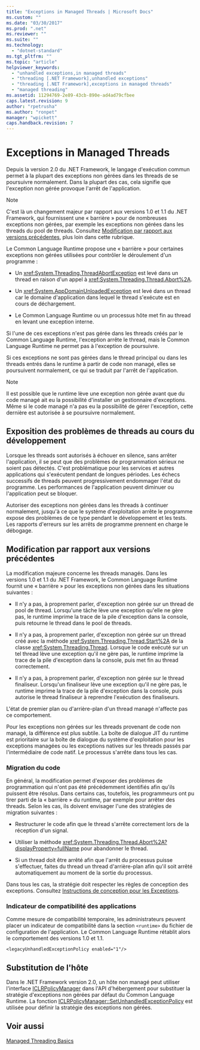 ```yaml
---
title: "Exceptions in Managed Threads | Microsoft Docs"
ms.custom: ""
ms.date: "03/30/2017"
ms.prod: ".net"
ms.reviewer: ""
ms.suite: ""
ms.technology: 
  - "dotnet-standard"
ms.tgt_pltfrm: ""
ms.topic: "article"
helpviewer_keywords: 
  - "unhandled exceptions,in managed threads"
  - "threading [.NET Framework],unhandled exceptions"
  - "threading [.NET Framework],exceptions in managed threads"
  - "managed threading"
ms.assetid: 11294769-2e89-43cb-890e-ad4ad79cfbee
caps.latest.revision: 9
author: "rpetrusha"
ms.author: "ronpet"
manager: "wpickett"
caps.handback.revision: 7
---
```

# Exceptions in Managed Threads
Depuis la version 2.0 du .NET Framework, le langage d'exécution commun permet à la plupart des exceptions non gérées dans les threads de se poursuivre normalement.  Dans la plupart des cas, cela signifie que l'exception non gérée provoque l'arrêt de l'application.  
  
> [!NOTE]
>  C'est là un changement majeur par rapport aux versions 1.0 et 1.1 du .NET Framework, qui fournissent une « barrière » pour de nombreuses exceptions non gérées, par exemple les exceptions non gérées dans les threads du pool de threads.  Consultez [Modification par rapport aux versions précédentes](#ChangeFromPreviousVersions), plus loin dans cette rubrique.  
  
 Le Common Language Runtime propose une « barrière » pour certaines exceptions non gérées utilisées pour contrôler le déroulement d'un programme :  
  
-   Un <xref:System.Threading.ThreadAbortException> est levé dans un thread en raison d'un appel à <xref:System.Threading.Thread.Abort%2A>.  
  
-   Un <xref:System.AppDomainUnloadedException> est levé dans un thread car le domaine d'application dans lequel le thread s'exécute est en cours de déchargement.  
  
-   Le Common Language Runtime ou un processus hôte met fin au thread en levant une exception interne.  
  
 Si l'une de ces exceptions n'est pas gérée dans les threads créés par le Common Language Runtime, l'exception arrête le thread, mais le Common Language Runtime ne permet pas à l'exception de poursuivre.  
  
 Si ces exceptions ne sont pas gérées dans le thread principal ou dans les threads entrés dans le runtime à partir de code non managé, elles se poursuivent normalement, ce qui se traduit par l'arrêt de l'application.  
  
> [!NOTE]
>  Il est possible que le runtime lève une exception non gérée avant que du code managé ait eu la possibilité d'installer un gestionnaire d'exceptions.  Même si le code managé n'a pas eu la possibilité de gérer l'exception, cette dernière est autorisée à se poursuivre normalement.  
  
## Exposition des problèmes de threads au cours du développement  
 Lorsque les threads sont autorisés à échouer en silence, sans arrêter l'application, il se peut que des problèmes de programmation sérieux ne soient pas détectés.  C'est problématique pour les services et autres applications qui s'exécutent pendant de longues périodes.  Les échecs successifs de threads peuvent progressivement endommager l'état du programme.  Les performances de l'application peuvent diminuer ou l'application peut se bloquer.  
  
 Autoriser des exceptions non gérées dans les threads à continuer normalement, jusqu'à ce que le système d'exploitation arrête le programme expose des problèmes de ce type pendant le développement et les tests.  Les rapports d'erreurs sur les arrêts de programme prennent en charge le débogage.  
  
<a name="ChangeFromPreviousVersions"></a>   
## Modification par rapport aux versions précédentes  
 La modification majeure concerne les threads managés.  Dans les versions 1.0 et 1.1 du .NET Framework, le Common Language Runtime fournit une « barrière » pour les exceptions non gérées dans les situations suivantes :  
  
-   Il n'y a pas, à proprement parler, d'exception non gérée sur un thread de pool de thread.  Lorsqu'une tâche lève une exception qu'elle ne gère pas, le runtime imprime la trace de la pile d'exception dans la console, puis retourne le thread dans le pool de threads.  
  
-   Il n'y a pas, à proprement parler, d'exception non gérée sur un thread créé avec la méthode <xref:System.Threading.Thread.Start%2A> de la classe <xref:System.Threading.Thread>.  Lorsque le code exécuté sur un tel thread lève une exception qu'il ne gère pas, le runtime imprime la trace de la pile d'exception dans la console, puis met fin au thread correctement.  
  
-   Il n'y a pas, à proprement parler, d'exception non gérée sur le thread finaliseur.  Lorsqu'un finaliseur lève une exception qu'il ne gère pas, le runtime imprime la trace de la pile d'exception dans la console, puis autorise le thread finaliseur à reprendre l'exécution des finaliseurs.  
  
 L'état de premier plan ou d'arrière\-plan d'un thread managé n'affecte pas ce comportement.  
  
 Pour les exceptions non gérées sur les threads provenant de code non managé, la différence est plus subtile.  La boîte de dialogue JIT du runtime est prioritaire sur la boîte de dialogue du système d'exploitation pour les exceptions managées ou les exceptions natives sur les threads passés par l'intermédiaire de code natif.  Le processus s'arrête dans tous les cas.  
  
### Migration du code  
 En général, la modification permet d'exposer des problèmes de programmation qui n'ont pas été précédemment identifiés afin qu'ils puissent être résolus.  Dans certains cas, toutefois, les programmeurs ont pu tirer parti de la « barrière » du runtime, par exemple pour arrêter des threads.  Selon les cas, ils doivent envisager l'une des stratégies de migration suivantes :  
  
-   Restructurer le code afin que le thread s'arrête correctement lors de la réception d'un signal.  
  
-   Utiliser la méthode <xref:System.Threading.Thread.Abort%2A?displayProperty=fullName> pour abandonner le thread.  
  
-   Si un thread doit être arrêté afin que l'arrêt du processus puisse s'effectuer, faites du thread un thread d'arrière\-plan afin qu'il soit arrêté automatiquement au moment de la sortie du processus.  
  
 Dans tous les cas, la stratégie doit respecter les règles de conception des exceptions.  Consultez [Instructions de conception pour les Exceptions](../../../docs/standard/design-guidelines/exceptions.md).  
  
### Indicateur de compatibilité des applications  
 Comme mesure de compatibilité temporaire, les administrateurs peuvent placer un indicateur de compatibilité dans la section `<runtime>` du fichier de configuration de l'application.  Le Common Language Runtime rétablit alors le comportement des versions 1.0 et 1.1.  
  
```  
<legacyUnhandledExceptionPolicy enabled="1"/>  
```  
  
## Substitution de l'hôte  
 Dans le .NET Framework version 2.0, un hôte non managé peut utiliser l'interface [ICLRPolicyManager](../../../ocs/framework/unmanaged-api/hosting/iclrpolicymanager-interface.md) dans l'API d'hébergement pour substituer la stratégie d'exceptions non gérées par défaut du Common Language Runtime.  La fonction [ICLRPolicyManager::SetUnhandledExceptionPolicy](../Topic/ICLRPolicyManager::SetUnhandledExceptionPolicy%20Method.md) est utilisée pour définir la stratégie des exceptions non gérées.  
  
## Voir aussi  
 [Managed Threading Basics](../../../docs/standard/threading/managed-threading-basics.md)